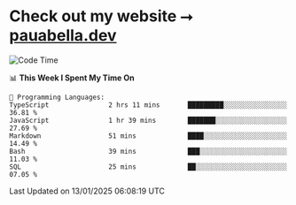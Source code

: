 # Check out my website ⭢ [pauabella.dev](https://pauabella.dev)

<!--START_SECTION:waka-->
![Code Time](http://img.shields.io/badge/Code%20Time-4%2C003%20hrs%2014%20mins-blue)

📊 **This Week I Spent My Time On** 

```text
💬 Programming Languages: 
TypeScript               2 hrs 11 mins       █████████░░░░░░░░░░░░░░░░   36.81 % 
JavaScript               1 hr 39 mins        ███████░░░░░░░░░░░░░░░░░░   27.69 % 
Markdown                 51 mins             ████░░░░░░░░░░░░░░░░░░░░░   14.49 % 
Bash                     39 mins             ███░░░░░░░░░░░░░░░░░░░░░░   11.03 % 
SQL                      25 mins             ██░░░░░░░░░░░░░░░░░░░░░░░   07.05 % 
```


 Last Updated on 13/01/2025 06:08:19 UTC
<!--END_SECTION:waka-->
